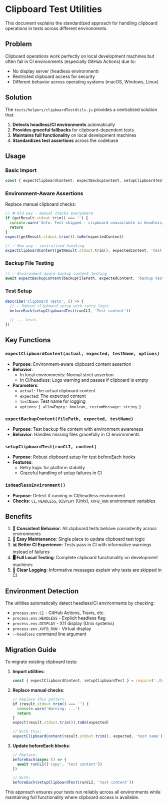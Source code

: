 # Clipboard Test Utilities

This document explains the standardized approach for handling clipboard operations in tests across different environments.

## Problem

Clipboard operations work perfectly on local development machines but often fail in CI environments (especially GitHub Actions) due to:

- No display server (headless environment)
- Restricted clipboard access for security
- Different behavior across operating systems (macOS, Windows, Linux)

## Solution

The `tests/helpers/clipboardTestUtils.js` provides a centralized solution that:

1. **Detects headless/CI environments** automatically
2. **Provides graceful fallbacks** for clipboard-dependent tests
3. **Maintains full functionality** on local development machines
4. **Standardizes test assertions** across the codebase

## Usage

### Basic Import

```javascript
const { expectClipboardContent, expectBackupContent, setupClipboardTest } = require('./helpers/clipboardTestUtils')
```

### Environment-Aware Assertions

Replace manual clipboard checks:

```javascript
// ❌ Old way - manual checks everywhere
if (getResult.stdout.trim() === '') {
  console.warn('Info: Test skipped - clipboard unavailable in headless/CI environment')
  return
}
expect(getResult.stdout.trim()).toBe(expectedContent)

// ✅ New way - centralized handling
expectClipboardContent(getResult.stdout.trim(), expectedContent, 'test name')
```

### Backup File Testing

```javascript
// ✅ Environment-aware backup content testing
await expectBackupContent(backupFilePath, expectedContent, 'backup test')
```

### Test Setup

```javascript
describe('Clipboard Tests', () => {
  // ✅ Robust clipboard setup with retry logic
  beforeEach(setupClipboardTest(runCLI, 'Test content'))
  
  // ... tests
})
```

## Key Functions

### `expectClipboardContent(actual, expected, testName, options)`

- **Purpose**: Environment-aware clipboard content assertion
- **Behavior**:
  - In local environments: Normal strict assertion
  - In CI/headless: Logs warning and passes if clipboard is empty
- **Parameters**:
  - `actual`: The actual clipboard content
  - `expected`: The expected content
  - `testName`: Test name for logging
  - `options`: `{ allowEmpty: boolean, customMessage: string }`

### `expectBackupContent(filePath, expected, testName)`

- **Purpose**: Test backup file content with environment awareness
- **Behavior**: Handles missing files gracefully in CI environments

### `setupClipboardTest(runCLI, content)`

- **Purpose**: Robust clipboard setup for test beforeEach hooks
- **Features**:
  - Retry logic for platform stability
  - Graceful handling of setup failures in CI

### `isHeadlessEnvironment()`

- **Purpose**: Detect if running in CI/headless environment
- **Checks**: `CI`, `HEADLESS`, `DISPLAY` (Unix), `XVFB_RUN` environment variables

## Benefits

1. **🎯 Consistent Behavior**: All clipboard tests behave consistently across environments
2. **🔧 Easy Maintenance**: Single place to update clipboard test logic
3. **📊 Better CI Experience**: Tests pass in CI with informative warnings instead of failures
4. **🖥️ Full Local Testing**: Complete clipboard functionality on development machines
5. **📝 Clear Logging**: Informative messages explain why tests are skipped in CI

## Environment Detection

The utilities automatically detect headless/CI environments by checking:

- `process.env.CI` - GitHub Actions, Travis, etc.
- `process.env.HEADLESS` - Explicit headless flag
- `process.env.DISPLAY` - X11 display (Unix systems)
- `process.env.XVFB_RUN` - Virtual display
- `--headless` command line argument

## Migration Guide

To migrate existing clipboard tests:

1. **Import utilities**:

   ```javascript
   const { expectClipboardContent, setupClipboardTest } = require('./helpers/clipboardTestUtils')
   ```

2. **Replace manual checks**:

   ```javascript
   // Replace this pattern:
   if (result.stdout.trim() === '') {
     console.warn('Warning: ...')
     return
   }
   expect(result.stdout.trim()).toBe(expected)
   
   // With this:
   expectClipboardContent(result.stdout.trim(), expected, 'test name')
   ```

3. **Update beforeEach blocks**:

   ```javascript
   // Replace:
   beforeEach(async () => {
     await runCLI(['copy', 'test content'])
   })
   
   // With:
   beforeEach(setupClipboardTest(runCLI, 'test content'))
   ```

This approach ensures your tests run reliably across all environments while maintaining full functionality where clipboard access is available.
